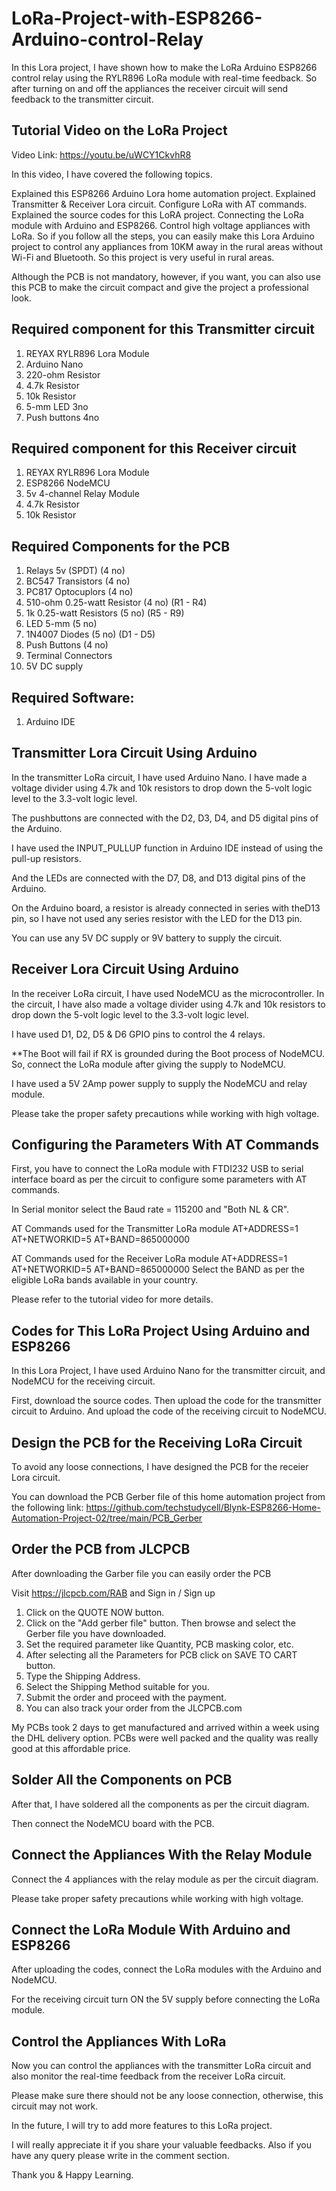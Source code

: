 # LoRa-Project-with-ESP8266-Arduino-control-Relay
In this Lora project, I have shown how to make the LoRa Arduino ESP8266 control relay using the RYLR896 LoRa module with real-time feedback.
So after turning on and off the appliances the receiver circuit will send feedback to the transmitter circuit.

## Tutorial Video on the LoRa Project
Video Link:  https://youtu.be/uWCY1CkvhR8

In this video, I have covered the following topics.

Explained this ESP8266 Arduino Lora home automation project.
Explained Transmitter & Receiver Lora circuit.
Configure LoRa with AT commands.
Explained the source codes for this LoRA project.
Connecting the LoRa module with Arduino and ESP8266.
Control high voltage appliances with LoRa.
So if you follow all the steps, you can easily make this Lora Arduino project to control any appliances from 10KM away in the rural areas without Wi-Fi and Bluetooth. So this project is very useful in rural areas.

Although the PCB is not mandatory, however, if you want, you can also use this PCB to make the circuit compact and give the project a professional look.

## Required component for this Transmitter circuit
1. REYAX RYLR896 Lora Module
2. Arduino Nano
3. 220-ohm Resistor
4. 4.7k Resistor
5. 10k Resistor
6.  5-mm LED 3no
7.  Push buttons 4no

## Required component for this Receiver circuit
1.  REYAX RYLR896 Lora Module
2.  ESP8266 NodeMCU
3.  5v 4-channel Relay Module
4.  4.7k Resistor
5.  10k Resistor

## Required Components for the PCB
1. Relays 5v (SPDT) (4 no)
2. BC547 Transistors (4 no)
3. PC817 Optocuplors (4 no)
4. 510-ohm 0.25-watt Resistor (4 no) (R1 - R4)
5. 1k 0.25-watt Resistors (5 no) (R5 - R9)
6. LED 5-mm (5 no)
7. 1N4007 Diodes (5 no) (D1 - D5)
8. Push Buttons (4 no)
9. Terminal Connectors
10. 5V DC supply

## Required Software:
1.  Arduino IDE

## Transmitter Lora Circuit Using Arduino
In the transmitter LoRa circuit, I have used Arduino Nano. I have made a voltage divider using 4.7k and 10k resistors to drop down the 5-volt logic level to the 3.3-volt logic level.

The pushbuttons are connected with the D2, D3, D4, and D5 digital pins of the Arduino.

I have used the INPUT_PULLUP function in Arduino IDE instead of using the pull-up resistors.

And the LEDs are connected with the D7, D8, and D13 digital pins of the Arduino.

On the Arduino board, a resistor is already connected in series with theD13 pin, so I have not used any series resistor with the LED for the D13 pin.

You can use any 5V DC supply or 9V battery to supply the circuit.

## Receiver Lora Circuit Using Arduino
In the receiver LoRa circuit, I have used NodeMCU as the microcontroller. In the circuit, I have also made a voltage divider using 4.7k and 10k resistors to drop down the 5-volt logic level to the 3.3-volt logic level.

I have used D1, D2, D5 & D6 GPIO pins to control the 4 relays.

**The Boot will fail if RX is grounded during the Boot process of NodeMCU. So, connect the LoRa module after giving the supply to NodeMCU.

I have used a 5V 2Amp power supply to supply the NodeMCU and relay module.

Please take the proper safety precautions while working with high voltage.

## Configuring the Parameters With AT Commands
First, you have to connect the LoRa module with FTDI232 USB to serial interface board as per the circuit to configure some parameters with AT commands.

In Serial monitor select the Baud rate = 115200 and "Both NL & CR".

AT Commands used for the Transmitter LoRa module
AT+ADDRESS=1
AT+NETWORKID=5
AT+BAND=865000000

AT Commands used for the Receiver LoRa module
AT+ADDRESS=1
AT+NETWORKID=5
AT+BAND=865000000
Select the BAND as per the eligible LoRa bands available in your country.

Please refer to the tutorial video for more details.

## Codes for This LoRa Project Using Arduino and ESP8266
In this Lora Project, I have used Arduino Nano for the transmitter circuit, and NodeMCU for the receiving circuit.

First, download the source codes. Then upload the code for the transmitter circuit to Arduino. And upload the code of the receiving circuit to NodeMCU.

## Design the PCB for the Receiving LoRa Circuit
To avoid any loose connections, I have designed the PCB for the receier Lora circuit.

You can download the PCB Gerber file of this home automation project from the following link:
https://github.com/techstudycell/Blynk-ESP8266-Home-Automation-Project-02/tree/main/PCB_Gerber

## Order the PCB from JLCPCB
After downloading the Garber file you can easily order the PCB

Visit https://jlcpcb.com/RAB and Sign in / Sign up
1. Click on the QUOTE NOW button.
2. Click on the "Add gerber file" button. Then browse and select the Gerber file you have downloaded.
3. Set the required parameter like Quantity, PCB masking color, etc.
4. After selecting all the Parameters for PCB click on SAVE TO CART button.
5. Type the Shipping Address.
6. Select the Shipping Method suitable for you.
7. Submit the order and proceed with the payment.
8. You can also track your order from the JLCPCB.com

My PCBs took 2 days to get manufactured and arrived within a week using the DHL delivery option. PCBs were well packed and the quality was really good at this affordable price.

## Solder All the Components on PCB
After that, I have soldered all the components as per the circuit diagram.

Then connect the NodeMCU board with the PCB.

## Connect the Appliances With the Relay Module
Connect the 4 appliances with the relay module as per the circuit diagram.

Please take proper safety precautions while working with high voltage.

## Connect the LoRa Module With Arduino and ESP8266
After uploading the codes, connect the LoRa modules with the Arduino and NodeMCU.

For the receiving circuit turn ON the 5V supply before connecting the LoRa module.

## Control the Appliances With LoRa
Now you can control the appliances with the transmitter LoRa circuit and also monitor the real-time feedback from the receiver LoRa circuit.

Please make sure there should not be any loose connection, otherwise, this circuit may not work.

In the future, I will try to add more features to this LoRa project.

I will really appreciate it if you share your valuable feedbacks. Also if you have any query please write in the comment section.

Thank you & Happy Learning.
